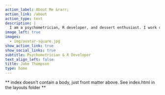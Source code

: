 ```yaml
---
action_label: About Me &rarr;
action_link: /about
action_type: text
description: |
  I am a psychometrician, R developer, and dessert enthusiast. I work on projects to improve student learning and make complex psychometric models more accessible to applied researchers. I am also the author of the `measr`, `taylor`, and `ratlas` R packages, and I teach workshops on how to use R and the `tidyverse` for data analysis.
image_left: true
images:
  - img/avatar-square.jpg
show_action_link: true
show_social_links: true
subtitle: Psychometrician & R Developer
text_align_left: false
title: Jake Thompson
type: home
---
```


** index doesn't contain a body, just front matter above.
See index.html in the layouts folder **

